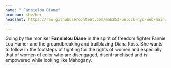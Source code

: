 ```yaml
---
name: " Fannielou Diane"
pronoun: she/her
headshot: https://raw.githubusercontent.com/mab253/unlock-nyc-web/main/uploads/velvet_lc.png

---
```

Going by the moniker **Fannielou Diane** in the spirit of freedom fighter Fannie Lou Hamer and the groundbreaking and trailblazing Diana Ross. She wants to follow in the footsteps of fighting for the rights of women and especially that of women of color who are disengaged, disenfranchised and is empowered while looking like Mahogany.

